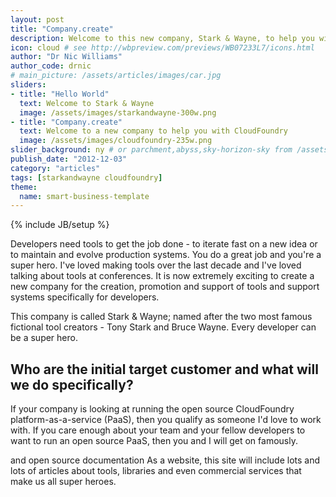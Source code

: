 ```yaml
---
layout: post
title: "Company.create"
description: Welcome to this new company, Stark & Wayne, to help you with CloudFoundry and your internal DevOps
icon: cloud # see http://wbpreview.com/previews/WB07233L7/icons.html
author: "Dr Nic Williams"
author_code: drnic
# main_picture: /assets/articles/images/car.jpg
sliders:
- title: "Hello World"
  text: Welcome to Stark & Wayne
  image: /assets/images/starkandwayne-300w.png
- title: "Company.create"
  text: Welcome to a new company to help you with CloudFoundry
  image: /assets/images/cloudfoundry-235w.png
slider_background: ny # or parchment,abyss,sky-horizon-sky from /assets/sliders
publish_date: "2012-12-03"
category: "articles"
tags: [starkandwayne cloudfoundry]
theme:
  name: smart-business-template
---
```

{% include JB/setup %}

Developers need tools to get the job done - to iterate fast on a new idea or to maintain and evolve production systems. You do a great job and you're a super hero. I've loved making tools over the last decade and I've loved talking about tools at conferences. It is now extremely exciting to create a new company for the creation, promotion and support of tools and support systems specifically for developers.

This company is called Stark & Wayne; named after the two most famous fictional tool creators - Tony Stark and Bruce Wayne. Every developer can be a super hero.

## Who are the initial target customer and what will we do specifically?

If your company is looking at running the open source CloudFoundry platform-as-a-service (PaaS), then you qualify as someone I'd love to work with. If you care enough about your team and your fellow developers to want to run an open source PaaS, then you and I will get on famously.

and open source documentation
As a website, this site will include lots and lots of articles about tools, libraries and even commercial services that make us all super heroes.